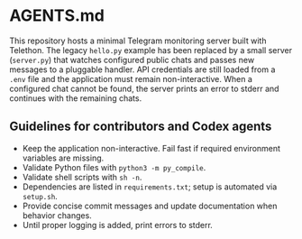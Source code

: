 # AGENTS.md

This repository hosts a minimal Telegram monitoring server built with Telethon. The legacy `hello.py` example has been replaced by a small server (`server.py`) that watches configured public chats and passes new messages to a pluggable handler. API credentials are still loaded from a `.env` file and the application must remain non-interactive. When a configured chat cannot be found, the server prints an error to stderr and continues with the remaining chats.

## Guidelines for contributors and Codex agents

- Keep the application non-interactive. Fail fast if required environment variables are missing.
- Validate Python files with `python3 -m py_compile`.
- Validate shell scripts with `sh -n`.
- Dependencies are listed in `requirements.txt`; setup is automated via `setup.sh`.
- Provide concise commit messages and update documentation when behavior changes.
- Until proper logging is added, print errors to stderr.
